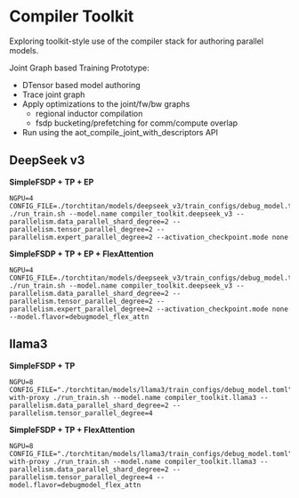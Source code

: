 # Compiler Toolkit

Exploring toolkit-style use of the compiler stack for authoring parallel models.

Joint Graph based Training Prototype:
- DTensor based model authoring
- Trace joint graph
- Apply optimizations to the joint/fw/bw graphs
  - regional inductor compilation
  - fsdp bucketing/prefetching for comm/compute overlap
- Run using the aot_compile_joint_with_descriptors API

## DeepSeek v3

**SimpleFSDP + TP + EP**
```shell
NGPU=4 CONFIG_FILE=./torchtitan/models/deepseek_v3/train_configs/debug_model.toml ./run_train.sh --model.name compiler_toolkit.deepseek_v3 --parallelism.data_parallel_shard_degree=2 --parallelism.tensor_parallel_degree=2 --parallelism.expert_parallel_degree=2 --activation_checkpoint.mode none
```

**SimpleFSDP + TP + EP + FlexAttention**
```shell
NGPU=4 CONFIG_FILE=./torchtitan/models/deepseek_v3/train_configs/debug_model.toml ./run_train.sh --model.name compiler_toolkit.deepseek_v3 --parallelism.data_parallel_shard_degree=2 --parallelism.tensor_parallel_degree=2 --parallelism.expert_parallel_degree=2 --activation_checkpoint.mode none --model.flavor=debugmodel_flex_attn
```

## llama3

**SimpleFSDP + TP**
```shell
NGPU=8 CONFIG_FILE="./torchtitan/models/llama3/train_configs/debug_model.toml" with-proxy ./run_train.sh --model.name compiler_toolkit.llama3 --parallelism.data_parallel_shard_degree=2 --parallelism.tensor_parallel_degree=4
```

**SimpleFSDP + TP + FlexAttention**
```shell
NGPU=8 CONFIG_FILE="./torchtitan/models/llama3/train_configs/debug_model.toml" with-proxy ./run_train.sh --model.name compiler_toolkit.llama3 --parallelism.data_parallel_shard_degree=2 --parallelism.tensor_parallel_degree=4 --model.flavor=debugmodel_flex_attn
```

